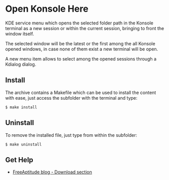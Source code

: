 # Open Konsole Here

KDE service menu which opens the selected folder path in the Konsole terminal
as a new session or within the current session, bringing to front the window itself.

The selected window will be the latest or the first among the all Konsole opened windows,
in case none of them exist a new terminal will be open.

A new menu item allows to select among the opened sessions through a Kdialog dialog.

## Install

The archive contains a Makefile which can be used to install the content with ease,
just access the subfolder with the terminal and type:
```
$ make install
```

## Uninstall

To remove the installed file, just type from within the subfolder:
```
$ make uninstall
```

## Get Help

- [FreeAptitude blog - Download section](https://freeaptitude.altervista.org/downloads/open-konsole-here.html)
